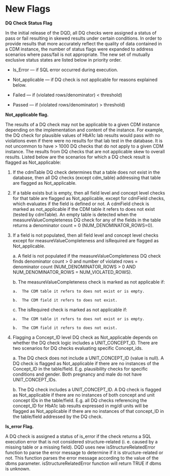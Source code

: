 New Flags
=========

**DQ Check Status Flag**

In the initial release of the DQD, all DQ checks were assigned a status of pass or fail resulting in skewed results under certain conditions. In order to provide results that more accurately reflect the quality of data contained in a CDM instance, the number of status flags were expanded to address scenarios where pass/fail is not appropriate. The new set of mutually exclusive status states are listed below in priority order.

-   Is_Error — if SQL error occurred during execution.

-   Not_applicable — if DQ check is not applicable for reasons explained below.

-   Failed — if (violated rows/denominator) < threshold)

-   Passed — if (violated rows/denominator) > threshold)

**Not_applicable flag.**

The results of a DQ check may not be applicable to a given CDM instance depending on the implementation and content of the instance. For example, the DQ check for plausible values of HbA1c lab results would pass with no violations even if there were no results for that lab test in the database. It is not uncommon to have \> 1000 DQ checks that do not apply to a given CDM instance. The results from DQ checks that are not applicable skew to overall results. Listed below are the scenarios for which a DQ check result is flagged as Not_applicable:

1.  If the cdmTable DQ check determines that a table does not exist in the database, then all DQ checks (except cdm_table) addressing that table are flagged as Not_applicable.

2.  If a table exists but is empty, then all field level and concept level checks for that table are flagged as Not_applicable, except for cdmField checks, which evaluates if the field is defined or not. A cdmField check is marked as not_applicable if the CDM table it refers to does not exist (tested by cdmTable). An empty table is detected when the measureValueCompleteness DQ check for any of the fields in the table returns a denominator count = 0 (NUM_DENOMINATOR_ROWS=0).

3.  If a field is not populated, then all field level and concept level checks except for measureValueCompleteness and isRequired are flagged as Not_applicable.

    a.  A field is not populated if the measureValueCompleteness DQ check finds denominator count \> 0 and number of violated rows = denominator count (NUM_DENOMINATOR_ROWS \> 0 AND NUM_DENOMINATOR_ROWS = NUM_VIOLATED_ROWS).

    b.  The measureValueCompleteness check is marked as not applicable if:

        a.  The CDM table it refers to does not exist or is empty.

        b.  The CDM field it refers to does not exist.

    c.  The isRequired check is marked as not applicable if:

        a.  The CDM table it refers to does not exist or is empty.

        b.  The CDM field it refers to does not exist.

4.  Flagging a Concept_ID level DQ check as Not_applicable depends on whether the DQ check logic includes a UNIT_CONCEPT_ID. There are two scenarios for DQ checks evaluating specific Concept_ids.

    a.  The DQ check does not include a UNIT_CONCEPT_ID (value is null). A DQ check is flagged as Not_applicable if there are no instances of the Concept_ID in the table/field. E.g. plausibility checks for specific conditions and gender. Both pregnancy and male do not have UNIT_CONCEPT_IDs.

    b.  The DQ check includes a UNIT_CONCEPT_ID. A DQ check is flagged as Not_applicable if there are no instances of both concept and unit concept IDs in the table/field. E.g. all DQ checks referencing the concept_ID for HbA1c lab results expressed in mg/dl units will be flagged as Not_applicable if there are no instances of that concept_ID in the table/field addressed by the DQ check.

**Is_error Flag.**

A DQ check is assigned a status of is_error if the check returns a SQL execution error that is not considered structure-related (i. e. caused by a missing table or a missing field). DQD uses new isStructureRelatedError function to parse the error message to determine if it is structure-related or not. This function parses the error message according to the value of the dbms parameter. isStructureRelatedError function will return TRUE if dbms is unknown.
